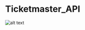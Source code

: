 # Ticketmaster_API
![alt text](https://github.com/HichamAf/Ticketmaster_API/blob/master/Screenshot_20230602_092303.png)
